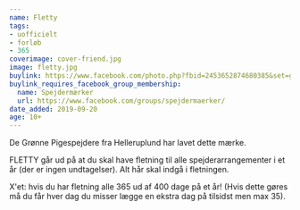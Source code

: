 ```yaml
---
name: Fletty
tags:
- uofficielt
- forløb
- 365
coverimage: cover-friend.jpg
image: fletty.jpg
buylink: https://www.facebook.com/photo.php?fbid=2453652874680385&set=gm.2479918512240183
buylink_requires_facebook_group_membership:
  name: Spejdermærker
  url: https://www.facebook.com/groups/spejdermaerker/
date_added: 2019-09-20
age: 10+
---
```

De Grønne Pigespejdere fra Helleruplund har lavet dette mærke.

FLETTY går ud på at du skal have fletning til alle spejderarrangementer i et år (der er ingen undtagelser). Alt hår skal indgå i fletningen.

X'et: hvis du har fletning alle 365 ud af 400 dage på et år! (Hvis dette gøres må du får hver dag du misser lægge en ekstra dag på tilsidst men max 35).
